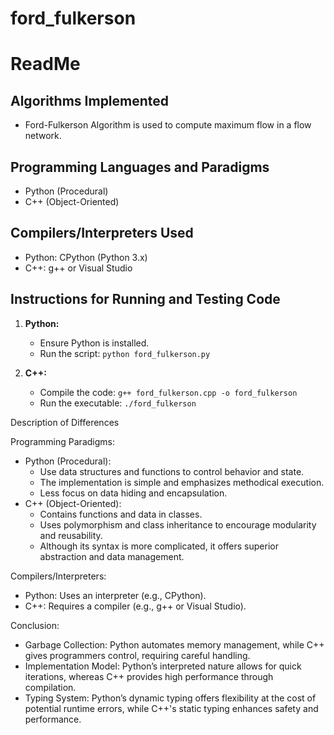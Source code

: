 # ford_fulkerson
# ReadMe


## Algorithms Implemented
- Ford-Fulkerson Algorithm is used to compute maximum flow in a flow network.


## Programming Languages and Paradigms
- Python (Procedural)
- C++ (Object-Oriented)


## Compilers/Interpreters Used
- Python: CPython (Python 3.x)
- C++: g++ or Visual Studio


## Instructions for Running and Testing Code
1. **Python:**
   - Ensure Python is installed.
   - Run the script: `python ford_fulkerson.py`


2. **C++:**
   - Compile the code: `g++ ford_fulkerson.cpp -o ford_fulkerson`
   - Run the executable: `./ford_fulkerson`


Description of Differences


Programming Paradigms:
* Python (Procedural):
   * Use data structures and functions to control behavior and state. 
   * The implementation is simple and emphasizes methodical execution. 
   * Less focus on data hiding and encapsulation.
* C++ (Object-Oriented):
   * Contains functions and data in classes. 
   * Uses polymorphism and class inheritance to encourage modularity and reusability. 
   * Although its syntax is more complicated, it offers superior abstraction and data management.


Compilers/Interpreters:
* Python: Uses an interpreter (e.g., CPython).
* C++: Requires a compiler (e.g., g++ or Visual Studio).


Conclusion:
* Garbage Collection: Python automates memory management, while C++ gives programmers control, requiring careful handling.
* Implementation Model: Python’s interpreted nature allows for quick iterations, whereas C++ provides high performance through compilation.
* Typing System: Python’s dynamic typing offers flexibility at the cost of potential runtime errors, while C++'s static typing enhances safety and performance.

